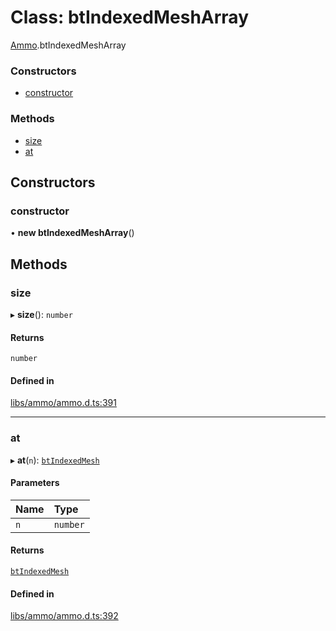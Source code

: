 # Class: btIndexedMeshArray

[Ammo](../modules/Ammo.md).btIndexedMeshArray


### Constructors

- [constructor](Ammo.btIndexedMeshArray.md#constructor)

### Methods

- [size](Ammo.btIndexedMeshArray.md#size)
- [at](Ammo.btIndexedMeshArray.md#at)

## Constructors

### constructor

• **new btIndexedMeshArray**()

## Methods

### size

▸ **size**(): `number`

#### Returns

`number`

#### Defined in

[libs/ammo/ammo.d.ts:391](https://github.com/Orillusion/orillusion/blob/main/src/libs/ammo/ammo.d.ts#L391)

___

### at

▸ **at**(`n`): [`btIndexedMesh`](Ammo.btIndexedMesh.md)

#### Parameters

| Name | Type |
| :------ | :------ |
| `n` | `number` |

#### Returns

[`btIndexedMesh`](Ammo.btIndexedMesh.md)

#### Defined in

[libs/ammo/ammo.d.ts:392](https://github.com/Orillusion/orillusion/blob/main/src/libs/ammo/ammo.d.ts#L392)
